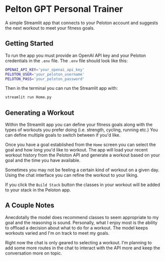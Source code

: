 # Pelton GPT Personal Trainer

A simple Streamlit app that connects to your Peloton account and suggests the next workout to meet your fitness goals.

## Getting Started

To run the app you must provide an OpenAI API key and your Peloton credentials in the `.env` file. The `.env` file should look like this:

```bash
OPENAI_API_KEY='your_openai_api_key'
PELOTON_USER='your_peloton_username'
PELOTON_PASS='your_peloton_password'
```

Then in the terminal you can run the Streamlit app with:

```bash
streamlit run Home.py
```

## Generating a Workout

Within the Streamlit app you can define your fitness goals along with the types of workouts you prefer doing (i.e. strength, cycling, running etc.) You can define multiple goals to switch between if you'd like.

Once you have a goal established from the `Home` screen you can select the goal and how long you'd like to workout. The app will load your recent workout history from the Peloton API and generate a workout based on your goal and the time you have available.

Sometimes you may not be feeling a certain kind of workout on a given day. Using the chat interface you can refine the workout to your liking.

If you click the `Build Stack` button the classes in your workout will be added to your stack in the Peloton app.

## A Couple Notes

Anecdotally the model does recommend classes to seem appropriate to my goal and the reasoning is sound. Personally, what I enjoy most is the ability to offload a decision about what to do for a workout. The model keeps workouts varied and I'm on track to meet my goals.

Right now the chat is only geared to selecting a workout. I'm planning to add some more routes in the chat to interact with the API more and keep the conversation more on topic.
